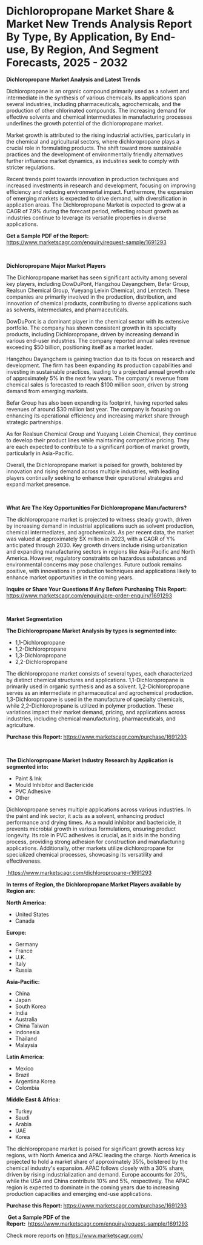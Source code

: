 <p><h1>Dichloropropane Market Share & Market New Trends Analysis Report By Type, By Application, By End-use, By Region, And Segment Forecasts, 2025 - 2032</h1></p><p><strong>Dichloropropane Market Analysis and Latest Trends</strong></p>
<p><p>Dichloropropane is an organic compound primarily used as a solvent and intermediate in the synthesis of various chemicals. Its applications span several industries, including pharmaceuticals, agrochemicals, and the production of other chlorinated compounds. The increasing demand for effective solvents and chemical intermediates in manufacturing processes underlines the growth potential of the dichloropropane market.</p><p>Market growth is attributed to the rising industrial activities, particularly in the chemical and agricultural sectors, where dichloropropane plays a crucial role in formulating products. The shift toward more sustainable practices and the development of environmentally friendly alternatives further influence market dynamics, as industries seek to comply with stricter regulations.</p><p>Recent trends point towards innovation in production techniques and increased investments in research and development, focusing on improving efficiency and reducing environmental impact. Furthermore, the expansion of emerging markets is expected to drive demand, with diversification in application areas. The Dichloropropane Market is expected to grow at a CAGR of 7.9% during the forecast period, reflecting robust growth as industries continue to leverage its versatile properties in diverse applications.</p></p>
<p><strong>Get a Sample PDF of the Report:&nbsp;</strong> <a href="https://www.marketscagr.com/enquiry/request-sample/1691293?utm_campaign=2208&utm_medium=2&utm_source=Github&utm_content=ia&utm_term=31012025&utm_id=dichloropropane">https://www.marketscagr.com/enquiry/request-sample/1691293</a></p>
<p>&nbsp;</p>
<p><strong>Dichloropropane Major Market Players</strong></p>
<p><p>The Dichloropropane market has seen significant activity among several key players, including DowDuPont, Hangzhou Dayangchem, Befar Group, Realsun Chemical Group, Yueyang Leixin Chemical, and Lenntech. These companies are primarily involved in the production, distribution, and innovation of chemical products, contributing to diverse applications such as solvents, intermediates, and pharmaceuticals.</p><p>DowDuPont is a dominant player in the chemical sector with its extensive portfolio. The company has shown consistent growth in its specialty products, including Dichloropropane, driven by increasing demand in various end-user industries. The company reported annual sales revenue exceeding $50 billion, positioning itself as a market leader.</p><p>Hangzhou Dayangchem is gaining traction due to its focus on research and development. The firm has been expanding its production capabilities and investing in sustainable practices, leading to a projected annual growth rate of approximately 5% in the next few years. The company's revenue from chemical sales is forecasted to reach $100 million soon, driven by strong demand from emerging markets.</p><p>Befar Group has also been expanding its footprint, having reported sales revenues of around $30 million last year. The company is focusing on enhancing its operational efficiency and increasing market share through strategic partnerships.</p><p>As for Realsun Chemical Group and Yueyang Leixin Chemical, they continue to develop their product lines while maintaining competitive pricing. They are each expected to contribute to a significant portion of market growth, particularly in Asia-Pacific.</p><p>Overall, the Dichloropropane market is poised for growth, bolstered by innovation and rising demand across multiple industries, with leading players continually seeking to enhance their operational strategies and expand market presence.</p></p>
<p>&nbsp;</p>
<p><strong>What Are The Key Opportunities For Dichloropropane Manufacturers?</strong></p>
<p><p>The dichloropropane market is projected to witness steady growth, driven by increasing demand in industrial applications such as solvent production, chemical intermediates, and agrochemicals. As per recent data, the market was valued at approximately $X million in 2023, with a CAGR of Y% anticipated through 2030. Key growth drivers include rising urbanization and expanding manufacturing sectors in regions like Asia-Pacific and North America. However, regulatory constraints on hazardous substances and environmental concerns may pose challenges. Future outlook remains positive, with innovations in production techniques and applications likely to enhance market opportunities in the coming years.</p></p>
<p><strong>Inquire or Share Your Questions If Any Before Purchasing This Report:</strong> <a href="https://www.marketscagr.com/enquiry/pre-order-enquiry/1691293?utm_campaign=2208&utm_medium=2&utm_source=Github&utm_content=ia&utm_term=31012025&utm_id=dichloropropane">https://www.marketscagr.com/enquiry/pre-order-enquiry/1691293</a></p>
<p>&nbsp;</p>
<p><strong>Market Segmentation</strong></p>
<p><strong>The Dichloropropane Market Analysis by types is segmented into:</strong></p>
<p><ul><li>1,1-Dichloropropane</li><li>1,2-Dichloropropane</li><li>1,3-Dichloropropane</li><li>2,2-Dichloropropane</li></ul></p>
<p><p>The dichloropropane market consists of several types, each characterized by distinct chemical structures and applications. 1,1-Dichloropropane is primarily used in organic synthesis and as a solvent. 1,2-Dichloropropane serves as an intermediate in pharmaceutical and agrochemical production. 1,3-Dichloropropane is used in the manufacture of specialty chemicals, while 2,2-Dichloropropane is utilized in polymer production. These variations impact their market demand, pricing, and applications across industries, including chemical manufacturing, pharmaceuticals, and agriculture.</p></p>
<p><strong>Purchase this Report:&nbsp;</strong><a href="https://www.marketscagr.com/purchase/1691293?utm_campaign=2208&utm_medium=2&utm_source=Github&utm_content=ia&utm_term=31012025&utm_id=dichloropropane">https://www.marketscagr.com/purchase/1691293</a></p>
<p>&nbsp;</p>
<p><strong>The Dichloropropane Market Industry Research by Application is segmented into:</strong></p>
<p><ul><li>Paint & Ink</li><li>Mould Inhibitor and Bactericide</li><li>PVC Adhesive</li><li>Other</li></ul></p>
<p><p>Dichloropropane serves multiple applications across various industries. In the paint and ink sector, it acts as a solvent, enhancing product performance and drying times. As a mould inhibitor and bactericide, it prevents microbial growth in various formulations, ensuring product longevity. Its role in PVC adhesives is crucial, as it aids in the bonding process, providing strong adhesion for construction and manufacturing applications. Additionally, other markets utilize dichloropropane for specialized chemical processes, showcasing its versatility and effectiveness.</p></p>
<p><a href="https://www.marketscagr.com/dichloropropane-r1691293?utm_campaign=2208&utm_medium=2&utm_source=Github&utm_content=ia&utm_term=31012025&utm_id=dichloropropane">&nbsp;https://www.marketscagr.com/dichloropropane-r1691293</a></p>
<p><strong>In terms of Region, the Dichloropropane Market Players available by Region are:</strong></p>
<p>
    <p> <strong> North America: </strong>
        <ul>
            <li>United States</li>
            <li>Canada</li>
        </ul>
        </p> 
    <p> <strong> Europe: </strong>
        <ul>
            <li>Germany</li>
            <li>France</li>
            <li>U.K.</li>
            <li>Italy</li>
            <li>Russia</li>
        </ul>
        </p> 
    <p> <strong> Asia-Pacific: </strong>
        <ul>
            <li>China</li>
            <li>Japan</li>
            <li>South Korea</li>
            <li>India</li>
            <li>Australia</li>
            <li>China Taiwan</li>
            <li>Indonesia</li>
            <li>Thailand</li>
            <li>Malaysia</li>
        </ul>
        </p> 
    <p> <strong> Latin America: </strong>
        <ul>
            <li>Mexico</li>
            <li>Brazil</li>
            <li>Argentina Korea</li>
            <li>Colombia</li>
        </ul>
        </p> 
    <p> <strong> Middle East & Africa: </strong>
        <ul>
            <li>Turkey</li>
            <li>Saudi</li>
            <li>Arabia</li>
            <li>UAE</li>
            <li>Korea</li>
        </ul>
    </p>
    </p>
<p><p>The dichloropropane market is poised for significant growth across key regions, with North America and APAC leading the charge. North America is projected to hold a market share of approximately 35%, bolstered by the chemical industry's expansion. APAC follows closely with a 30% share, driven by rising industrialization and demand. Europe accounts for 20%, while the USA and China contribute 10% and 5%, respectively. The APAC region is expected to dominate in the coming years due to increasing production capacities and emerging end-use applications.</p></p>
<p><strong>Purchase this Report: </strong><a href="https://www.marketscagr.com/purchase/1691293?utm_campaign=2208&utm_medium=2&utm_source=Github&utm_content=ia&utm_term=31012025&utm_id=dichloropropane">https://www.marketscagr.com/purchase/1691293</a></p>
<p>&nbsp;<strong>Get a Sample PDF of the Report:&nbsp;&nbsp;</strong><a href="https://www.marketscagr.com/enquiry/request-sample/1691293?utm_campaign=2208&utm_medium=2&utm_source=Github&utm_content=ia&utm_term=31012025&utm_id=dichloropropane">https://www.marketscagr.com/enquiry/request-sample/1691293</a></p>
<p><strong></strong></p>
<p>Check more reports on <a href="https://www.marketscagr.com/?utm_campaign=2208&utm_medium=2&utm_source=Github&utm_content=ia&utm_term=31012025&utm_id=dichloropropane">https://www.marketscagr.com/</a></p>